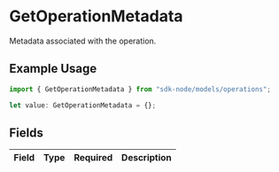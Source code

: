 # GetOperationMetadata

Metadata associated with the operation.

## Example Usage

```typescript
import { GetOperationMetadata } from "sdk-node/models/operations";

let value: GetOperationMetadata = {};
```

## Fields

| Field       | Type        | Required    | Description |
| ----------- | ----------- | ----------- | ----------- |
